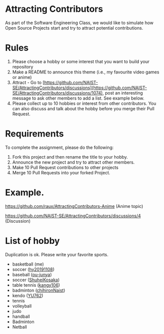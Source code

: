 # Attracting Contributors
As part of the Software Engineering Class, we would like to simulate how Open Source Projects start and try to attract potential contributions.

# Rules

1. Please choose a hobby or some interest that you want to build your repository
2. Make a README to announce this theme (i.e., my favourite video games or anime)
3. Attract - Go to [https://github.com/NAIST-SE/AttractingContributors/discussions](https://github.com/NAIST-SE/AttractingContributors/discussions/1074), post an interesting message to ask other members to add a list. See example below.
4. Please collect up to 10 hobbies or interest from other contributors. You can also discuss and talk about the hobby before you merge their Pull Request.

# Requirements
To complete the assignment, please do the following:
1. Fork this project and then rename the title to your hobby. 
2. Announce the new project and try to attract other members.
3. Make 10 Pull Request contributions to other projects
4. Merge 10 Pull Requests into your forked Project.

# Example. 
https://github.com/raux/AttractingContributors-Anime (Anime topic)

https://github.com/NAIST-SE/AttractingContributors/discussions/4 (Discussion)

# List of hobby
Duplication is ok. Please write your favorite sports.
- basketball (me)
- soccer ([hy20191108](https://github.com/hy20191108/AttractingContributors-Reading))
- baseball ([ou-junya](https://github.com/ou-junya/FavoriteProgrammingLanguage))
- soccer ([ShuheiKosaka](https://github.com/ShuheiKosaka/Music))
- table tennis ([kangy106](https://github.com/kangy106/mahjong))
- badminton ([chihironNaist](https://github.com/chihironNaist/AttractingContributors-cat))
- kendo ([YU762](https://github.com/YU762/AttractingContributors-Animals))
- tennis
- volleyball
- judo
- handball
- Badminton
- Netball
